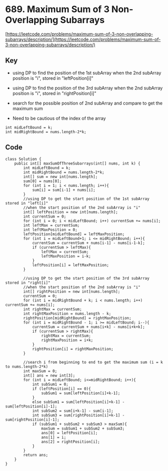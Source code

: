 # 689. Maximum Sum of 3 Non-Overlapping Subarrays
[https://leetcode.com/problems/maximum-sum-of-3-non-overlapping-subarrays/description/](https://leetcode.com/problems/maximum-sum-of-3-non-overlapping-subarrays/description/)
## Key
* using DP to find the position of the 1st subArray when the 2nd subArray position is "i", stored in "leftPosition[i]"
* using DP to find the position of the 3rd subArray when the 2nd subArray position is "i", stored in "rightPosition[i]"
* search for the possible position of 2nd subArray and compare to get the maximum sum

* Need to be cautious of the index of the array
```
int midLeftBound = k;
int midRightBound = nums.length-2*k;
```

## Code
```
class Solution {
    public int[] maxSumOfThreeSubarrays(int[] nums, int k) {
        int midLeftBound = k;
        int midRightBound = nums.length-2*k;
        int[] sum = new int[nums.length];
        sum[0] = nums[0];
        for (int i = 1; i < nums.length; i++){
            sum[i] = sum[i-1] + nums[i];
        }
        //using DP to get the start position of the 1st subArray stored in "left[i]" 
        //when the start position of the 2nd subArray is "i"
        int[] leftPosition = new int[nums.length];
        int currentSum = 0;
        for (int i = 0; i < midLeftBound; i++) currentSum += nums[i];
        int leftMax = currentSum;
        int leftMaxPosition = 0;
        leftPosition[midLeftBound] = leftMaxPosition;
        for (int i = midLeftBound+1; i <= midRightBound; i++){
            currentSum = currentSum + nums[i-1] - nums[i-1-k];
            if (currentSum > leftMax){
                leftMax = currentSum;
                leftMaxPosition = i-k;
            }
            leftPosition[i] = leftMaxPosition;
        }
        
        //using DP to get the start position of the 3rd subArray stored in "right[i]"
        //when the start position of the 2nd subArray is "i"
        int[] rightPosition = new int[nums.length];
        currentSum = 0;
        for (int i = midRightBound + k; i < nums.length; i++)  currentSum += nums[i];
        int rightMax = currentSum;
        int rightMaxPosition = nums.length - k;
        rightPosition[midRightBound] = rightMaxPosition;
        for (int i = midRightBound - 1; i >= midLeftBound; i--){
            currentSum = currentSum + nums[i+k] - nums[i+k+k];
            if (currentSum > rightMax){
                rightMax = currentSum;
                rightMaxPosition = i+k;
            }
            rightPosition[i] = rightMaxPosition;
        }
        
        //search i from beginning to end to get the maximum sum (i = k to nums.length-2*k)
        int maxSum = 0;
        int[] ans = new int[3];      
        for (int i = midLeftBound; i<=midRightBound; i++){
            int subSum1 = 0;
            if (leftPosition[i] == 0){
                subSum1 = sum[leftPosition[i]+k-1];
            }
            else subSum1 = sum[leftPosition[i]+k-1] - sum[leftPosition[i]-1];
            int subSum2 = sum[i+k-1] - sum[i-1];
            int subSum3 = sum[rightPosition[i]+k-1] - sum[rightPosition[i]-1];
            if (subSum1 + subSum2 + subSum3 > maxSum){
                maxSum = subSum1 + subSum2 + subSum3;
                ans[0] = leftPosition[i];
                ans[1] = i;
                ans[2] = rightPosition[i];
            }
        }
        return ans;
    }
}
```
